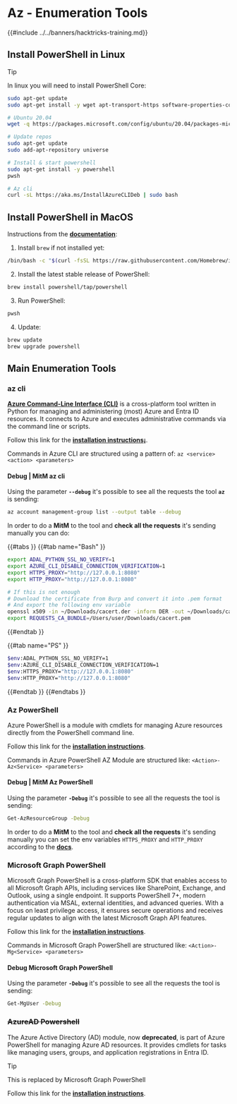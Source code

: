 # Az - Enumeration Tools

{{#include ../../banners/hacktricks-training.md}}

## Install PowerShell in Linux

> [!TIP]
> In linux you will need to install PowerShell Core:
>
> ```bash
> sudo apt-get update
> sudo apt-get install -y wget apt-transport-https software-properties-common
>
> # Ubuntu 20.04
> wget -q https://packages.microsoft.com/config/ubuntu/20.04/packages-microsoft-prod.deb
>
> # Update repos
> sudo apt-get update
> sudo add-apt-repository universe
>
> # Install & start powershell
> sudo apt-get install -y powershell
> pwsh
>
> # Az cli
> curl -sL https://aka.ms/InstallAzureCLIDeb | sudo bash
> ```

## Install PowerShell in MacOS

Instructions from the [**documentation**](https://learn.microsoft.com/en-us/powershell/scripting/install/installing-powershell-on-macos?view=powershell-7.4):

1. Install `brew` if not installed yet:

```bash
/bin/bash -c "$(curl -fsSL https://raw.githubusercontent.com/Homebrew/install/HEAD/install.sh)"
```

2. Install the latest stable release of PowerShell:

```sh
brew install powershell/tap/powershell
```

3. Run PowerShell:

```sh
pwsh
```

4. Update:

```sh
brew update
brew upgrade powershell
```

## Main Enumeration Tools

### az cli

[**Azure Command-Line Interface (CLI)**](https://learn.microsoft.com/en-us/cli/azure/install-azure-cli) is a cross-platform tool written in Python for managing and administering (most) Azure and Entra ID resources. It connects to Azure and executes administrative commands via the command line or scripts.

Follow this link for the [**installation instructions¡**](https://learn.microsoft.com/en-us/cli/azure/install-azure-cli#install).

Commands in Azure CLI are structured using a pattern of: `az <service> <action> <parameters>`

#### Debug | MitM az cli

Using the parameter **`--debug`** it's possible to see all the requests the tool **`az`** is sending:

```bash
az account management-group list --output table --debug
```

In order to do a **MitM** to the tool and **check all the requests** it's sending manually you can do:

{{#tabs }}
{{#tab name="Bash" }}

```bash
export ADAL_PYTHON_SSL_NO_VERIFY=1
export AZURE_CLI_DISABLE_CONNECTION_VERIFICATION=1
export HTTPS_PROXY="http://127.0.0.1:8080"
export HTTP_PROXY="http://127.0.0.1:8080"

# If this is not enough
# Download the certificate from Burp and convert it into .pem format
# And export the following env variable
openssl x509 -in ~/Downloads/cacert.der -inform DER -out ~/Downloads/cacert.pem -outform PEM
export REQUESTS_CA_BUNDLE=/Users/user/Downloads/cacert.pem
```

{{#endtab }}

{{#tab name="PS" }}

```bash
$env:ADAL_PYTHON_SSL_NO_VERIFY=1
$env:AZURE_CLI_DISABLE_CONNECTION_VERIFICATION=1
$env:HTTPS_PROXY="http://127.0.0.1:8080"
$env:HTTP_PROXY="http://127.0.0.1:8080"
```

{{#endtab }}
{{#endtabs }}

### Az PowerShell

Azure PowerShell is a module with cmdlets for managing Azure resources directly from the PowerShell command line.

Follow this link for the [**installation instructions**](https://learn.microsoft.com/en-us/powershell/azure/install-azure-powershell).

Commands in Azure PowerShell AZ Module are structured like: `<Action>-Az<Service> <parameters>`

#### Debug | MitM Az PowerShell

Using the parameter **`-Debug`** it's possible to see all the requests the tool is sending:

```bash
Get-AzResourceGroup -Debug
```

In order to do a **MitM** to the tool and **check all the requests** it's sending manually you can set the env variables `HTTPS_PROXY` and `HTTP_PROXY` according to the [**docs**](https://learn.microsoft.com/en-us/powershell/azure/az-powershell-proxy).

### Microsoft Graph PowerShell

Microsoft Graph PowerShell is a cross-platform SDK that enables access to all Microsoft Graph APIs, including services like SharePoint, Exchange, and Outlook, using a single endpoint. It supports PowerShell 7+, modern authentication via MSAL, external identities, and advanced queries. With a focus on least privilege access, it ensures secure operations and receives regular updates to align with the latest Microsoft Graph API features.

Follow this link for the [**installation instructions**](https://learn.microsoft.com/en-us/powershell/microsoftgraph/installation).

Commands in Microsoft Graph PowerShell are structured like: `<Action>-Mg<Service> <parameters>`

#### Debug Microsoft Graph PowerShell

Using the parameter **`-Debug`** it's possible to see all the requests the tool is sending:

```bash
Get-MgUser -Debug
```

### ~~**AzureAD Powershell**~~

The Azure Active Directory (AD) module, now **deprecated**, is part of Azure PowerShell for managing Azure AD resources. It provides cmdlets for tasks like managing users, groups, and application registrations in Entra ID.

> [!TIP]
> This is replaced by Microsoft Graph PowerShell

Follow this link for the [**installation instructions**](https://www.powershellgallery.com/packages/AzureAD).





